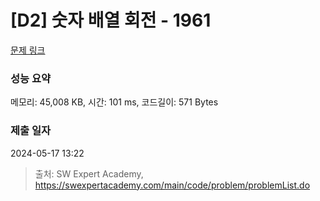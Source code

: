 # [D2] 숫자 배열 회전 - 1961 

[문제 링크](https://swexpertacademy.com/main/code/problem/problemDetail.do?contestProbId=AV5Pq-OKAVYDFAUq) 

### 성능 요약

메모리: 45,008 KB, 시간: 101 ms, 코드길이: 571 Bytes

### 제출 일자

2024-05-17 13:22



> 출처: SW Expert Academy, https://swexpertacademy.com/main/code/problem/problemList.do